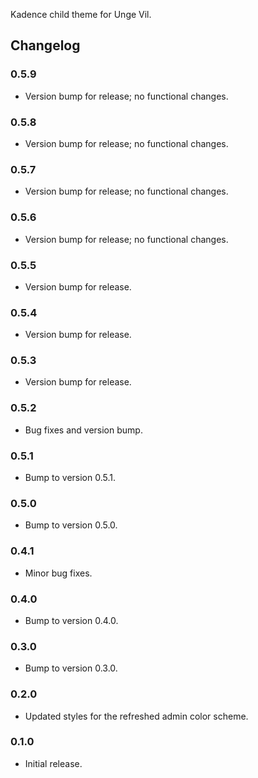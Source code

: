 Kadence child theme for Unge Vil.

## Changelog
### 0.5.9
- Version bump for release; no functional changes.
### 0.5.8
- Version bump for release; no functional changes.
### 0.5.7
- Version bump for release; no functional changes.
### 0.5.6
- Version bump for release; no functional changes.
### 0.5.5
- Version bump for release.
### 0.5.4
- Version bump for release.
### 0.5.3
- Version bump for release.
### 0.5.2
- Bug fixes and version bump.
### 0.5.1
- Bump to version 0.5.1.
### 0.5.0
- Bump to version 0.5.0.
### 0.4.1
- Minor bug fixes.
### 0.4.0
- Bump to version 0.4.0.
### 0.3.0
- Bump to version 0.3.0.
### 0.2.0
- Updated styles for the refreshed admin color scheme.
### 0.1.0
- Initial release.
